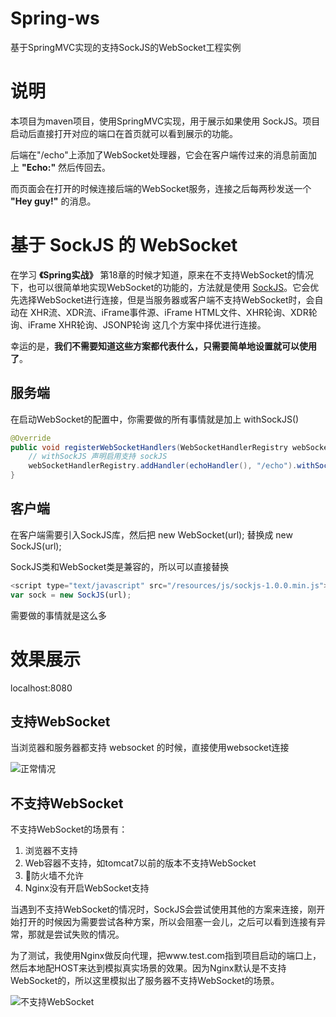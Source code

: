 

# Spring-ws

基于SpringMVC实现的支持SockJS的WebSocket工程实例

# 说明

本项目为maven项目，使用SpringMVC实现，用于展示如果使用 SockJS。项目启动后直接打开对应的端口在首页就可以看到展示的功能。

后端在"/echo"上添加了WebSocket处理器，它会在客户端传过来的消息前面加上 **"Echo:"** 然后传回去。

而页面会在打开的时候连接后端的WebSocket服务，连接之后每两秒发送一个 **"Hey guy!"** 的消息。

# 基于 SockJS 的 WebSocket 

在学习 **《Spring实战》** 第18章的时候才知道，原来在不支持WebSocket的情况下，也可以很简单地实现WebSocket的功能的，方法就是使用 [SockJS](https://github.com/sockjs/sockjs-client)。它会优先选择WebSocket进行连接，但是当服务器或客户端不支持WebSocket时，会自动在 XHR流、XDR流、iFrame事件源、iFrame HTML文件、XHR轮询、XDR轮询、iFrame XHR轮询、JSONP轮询 这几个方案中择优进行连接。

幸运的是，**我们不需要知道这些方案都代表什么，只需要简单地设置就可以使用了**。

## 服务端

在启动WebSocket的配置中，你需要做的所有事情就是加上 withSockJS()

```java
@Override
public void registerWebSocketHandlers(WebSocketHandlerRegistry webSocketHandlerRegistry) {
    // withSockJS 声明启用支持 sockJS
    webSocketHandlerRegistry.addHandler(echoHandler(), "/echo").withSockJS();
}
```

## 客户端

在客户端需要引入SockJS库，然后把 new WebSocket(url); 替换成 new SockJS(url); 

SockJS类和WebSocket类是兼容的，所以可以直接替换

```javascript
<script type="text/javascript" src="/resources/js/sockjs-1.0.0.min.js"></script>
var sock = new SockJS(url);
```

需要做的事情就是这么多

# 效果展示
localhost:8080


## 支持WebSocket
当浏览器和服务器都支持 websocket 的时候，直接使用websocket连接

![正常情况](img/websocket-normal.png)

## 不支持WebSocket

不支持WebSocket的场景有：

1. 浏览器不支持
2. Web容器不支持，如tomcat7以前的版本不支持WebSocket
3. 防火墙不允许
4. Nginx没有开启WebSocket支持

当遇到不支持WebSocket的情况时，SockJS会尝试使用其他的方案来连接，刚开始打开的时候因为需要尝试各种方案，所以会阻塞一会儿，之后可以看到连接有异常，那就是尝试失败的情况。

为了测试，我使用Nginx做反向代理，把www.test.com指到项目启动的端口上，然后本地配HOST来达到模拟真实场景的效果。因为Nginx默认是不支持WebSocket的，所以这里模拟出了服务器不支持WebSocket的场景。

![不支持WebSocket](img/websocket-unsupported.png)
